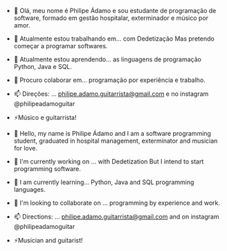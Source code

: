 - 👋 Olá, meu nome é Philipe Ádamo e sou estudante de programação de software, formado em gestão hospitalar, exterminador e músico por amor.
- 🔭 Atualmente estou trabalhando em... com Dedetização Mas pretendo começar a programar softwares.
- 🌱 Atualmente estou aprendendo... as linguagens de programação Python, Java e SQL.
- 👯 Procuro colaborar em... programação por experiência e trabalho.
- 📫 Direções: ... philipe.adamo.guitarrista@gmail.com e no instagram @philipeadamoguitar
- ⚡Músico e guitarrista!

- 👋 Hello, my name is Philipe Ádamo and I am a software programming student, graduated in hospital management, exterminator and musician for love.
- 🔭 I'm currently working on ... with Dedetization But I intend to start programming software.
- 🌱 I am currently learning... Python, Java and SQL programming languages.
- 👯 I'm looking to collaborate on ... programming by experience and work.
- 📫 Directions: ... philipe.adamo.guitarrista@gmail.com and on instagram @philipeadamoguitar
- ⚡Musician and guitarist!

